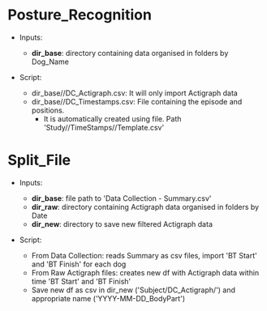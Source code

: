 # Posture_Recognition
* Inputs: 
    * **dir_base**: directory containing data organised in folders by Dog_Name

* Script:
    * dir_base//DC_Actigraph.csv: It will only import Actigraph data
    * dir_base//DC_Timestamps.csv: File containing the episode and positions. 
        * It is automatically created using file. Path 'Study//TimeStamps//Template.csv'


# Split_File 
* Inputs:
    * **dir_base**: file path to 'Data Collection - Summary.csv'
    * **dir_raw**: directory containing Actigraph data organised in folders by Date 
    * **dir_new**: directory to save new filtered Actigraph data 

* Script: 
    * From Data Collection: reads Summary as csv files, import 'BT Start' and 'BT Finish' for each dog
    * From Raw Actigraph files: creates new df with Actigraph data within time 'BT Start' and 'BT Finish'
    * Save new df as csv in dir_new ('Subject/DC_Actigraph/') and appropriate name ('YYYY-MM-DD_BodyPart')
